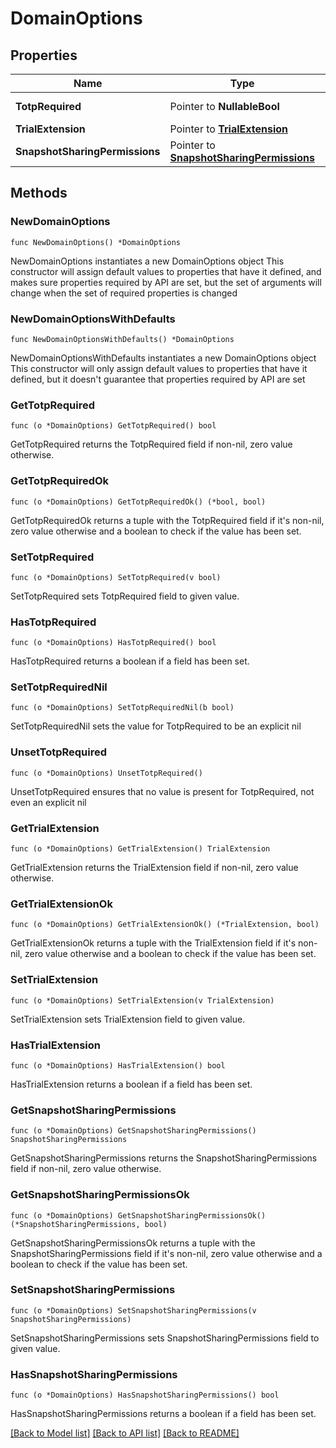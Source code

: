 # DomainOptions

## Properties

Name | Type | Description | Notes
------------ | ------------- | ------------- | -------------
**TotpRequired** | Pointer to **NullableBool** | if true, totp is required | [optional] 
**TrialExtension** | Pointer to [**TrialExtension**](TrialExtension.md) |  | [optional] 
**SnapshotSharingPermissions** | Pointer to [**SnapshotSharingPermissions**](SnapshotSharingPermissions.md) |  | [optional] 

## Methods

### NewDomainOptions

`func NewDomainOptions() *DomainOptions`

NewDomainOptions instantiates a new DomainOptions object
This constructor will assign default values to properties that have it defined,
and makes sure properties required by API are set, but the set of arguments
will change when the set of required properties is changed

### NewDomainOptionsWithDefaults

`func NewDomainOptionsWithDefaults() *DomainOptions`

NewDomainOptionsWithDefaults instantiates a new DomainOptions object
This constructor will only assign default values to properties that have it defined,
but it doesn't guarantee that properties required by API are set

### GetTotpRequired

`func (o *DomainOptions) GetTotpRequired() bool`

GetTotpRequired returns the TotpRequired field if non-nil, zero value otherwise.

### GetTotpRequiredOk

`func (o *DomainOptions) GetTotpRequiredOk() (*bool, bool)`

GetTotpRequiredOk returns a tuple with the TotpRequired field if it's non-nil, zero value otherwise
and a boolean to check if the value has been set.

### SetTotpRequired

`func (o *DomainOptions) SetTotpRequired(v bool)`

SetTotpRequired sets TotpRequired field to given value.

### HasTotpRequired

`func (o *DomainOptions) HasTotpRequired() bool`

HasTotpRequired returns a boolean if a field has been set.

### SetTotpRequiredNil

`func (o *DomainOptions) SetTotpRequiredNil(b bool)`

 SetTotpRequiredNil sets the value for TotpRequired to be an explicit nil

### UnsetTotpRequired
`func (o *DomainOptions) UnsetTotpRequired()`

UnsetTotpRequired ensures that no value is present for TotpRequired, not even an explicit nil
### GetTrialExtension

`func (o *DomainOptions) GetTrialExtension() TrialExtension`

GetTrialExtension returns the TrialExtension field if non-nil, zero value otherwise.

### GetTrialExtensionOk

`func (o *DomainOptions) GetTrialExtensionOk() (*TrialExtension, bool)`

GetTrialExtensionOk returns a tuple with the TrialExtension field if it's non-nil, zero value otherwise
and a boolean to check if the value has been set.

### SetTrialExtension

`func (o *DomainOptions) SetTrialExtension(v TrialExtension)`

SetTrialExtension sets TrialExtension field to given value.

### HasTrialExtension

`func (o *DomainOptions) HasTrialExtension() bool`

HasTrialExtension returns a boolean if a field has been set.

### GetSnapshotSharingPermissions

`func (o *DomainOptions) GetSnapshotSharingPermissions() SnapshotSharingPermissions`

GetSnapshotSharingPermissions returns the SnapshotSharingPermissions field if non-nil, zero value otherwise.

### GetSnapshotSharingPermissionsOk

`func (o *DomainOptions) GetSnapshotSharingPermissionsOk() (*SnapshotSharingPermissions, bool)`

GetSnapshotSharingPermissionsOk returns a tuple with the SnapshotSharingPermissions field if it's non-nil, zero value otherwise
and a boolean to check if the value has been set.

### SetSnapshotSharingPermissions

`func (o *DomainOptions) SetSnapshotSharingPermissions(v SnapshotSharingPermissions)`

SetSnapshotSharingPermissions sets SnapshotSharingPermissions field to given value.

### HasSnapshotSharingPermissions

`func (o *DomainOptions) HasSnapshotSharingPermissions() bool`

HasSnapshotSharingPermissions returns a boolean if a field has been set.


[[Back to Model list]](../README.md#documentation-for-models) [[Back to API list]](../README.md#documentation-for-api-endpoints) [[Back to README]](../README.md)


